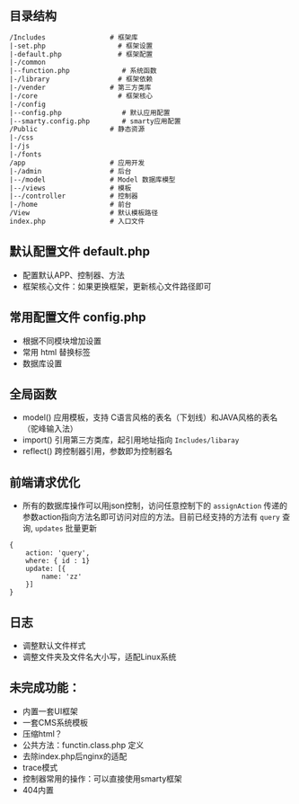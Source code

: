 ## 目录结构

``` html
/Includes                # 框架库
|-set.php                  # 框架设置
|-default.php              # 框架配置
|-/common                       
|--function.php             # 系统函数
|-/library                 # 框架依赖  
|-/vender  				 # 第三方类库
|-/core                    # 框架核心
|-/config
|--config.php               # 默认应用配置
|--smarty.config.php        # smarty应用配置
/Public                  # 静态资源
|-/css
|-/js
|-/fonts
/app                     # 应用开发
|-/admin                 # 后台
|--/model                # Model 数据库模型
|--/views				 # 模板
|--/controller           # 控制器
|-/home                  # 前台
/View                    # 默认模板路径
index.php                # 入口文件
```

## 默认配置文件 default.php
* 配置默认APP、控制器、方法
* 框架核心文件：如果更换框架，更新核心文件路径即可

## 常用配置文件 config.php
* 根据不同模块增加设置
* 常用 html 替换标签
* 数据库设置

## 全局函数
* model()  应用模板，支持 C语言风格的表名（下划线）和JAVA风格的表名（驼峰输入法）
* import() 引用第三方类库，起引用地址指向 `Includes/libaray`
* reflect() 跨控制器引用，参数即为控制器名


## 前端请求优化
* 所有的数据库操作可以用json控制，访问任意控制下的 `assignAction` 传递的参数action指向方法名即可访问对应的方法。目前已经支持的方法有 `query` 查询, `updates` 批量更新
```
{
	action: 'query',
	where: { id : 1}
	update: [{
		name: 'zz'
	}]
}

```

## 日志
* 调整默认文件样式
* 调整文件夹及文件名大小写，适配Linux系统

## 未完成功能：
* 内置一套UI框架
* 一套CMS系统模板
* 压缩html？
* 公共方法：functin.class.php 定义
* 去除index.php后nginx的适配
* trace模式
* 控制器常用的操作：可以直接使用smarty框架
* 404内置